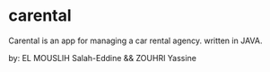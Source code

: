 # carental
Carental is an app for managing a car rental agency.
written in JAVA.

by: EL MOUSLIH Salah-Eddine && ZOUHRI Yassine

